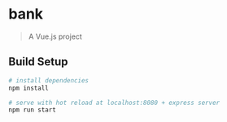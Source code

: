 # bank

> A Vue.js project

## Build Setup

``` bash
# install dependencies
npm install

# serve with hot reload at localhost:8080 + express server
npm run start

```

